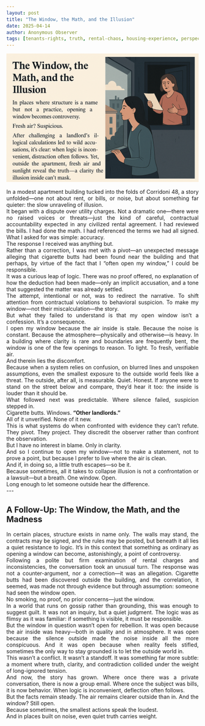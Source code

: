 ```yaml
---
layout: post
title: "The Window, the Math, and the Illusion"
date: 2025-04-14
author: Anonymous Observer
tags: [tenants-rights, truth, rental-chaos, housing-experience, perspective]
---
```


![The Window, the Math, and the Madness](/images/F016B3F2-A015-4A3C-BC4B-E8E4032BF288.png)

<div align="justify">
In a modest apartment building tucked into the folds of Corridoni 48, a story unfolded—one not about rent, or bills, or noise, but about something far quieter: the slow unraveling of illusion.
</div>

<div align="justify">
It began with a dispute over utility charges. Not a dramatic one—there were no raised voices or threats—just the kind of careful, contractual accountability expected in any civilized rental agreement. I had reviewed the bills. I had done the math. I had referenced the terms we had all signed. What I asked for was simple: accuracy.
</div>

<div align="justify">
The response I received was anything but.<br>
Rather than a correction, I was met with a pivot—an unexpected message alleging that cigarette butts had been found near the building and that perhaps, by virtue of the fact that I “often open my window,” I could be responsible.
</div>

<div align="justify">
It was a curious leap of logic. There was no proof offered, no explanation of how the deduction had been made—only an implicit accusation, and a tone that suggested the matter was already settled.
</div>

<div align="justify">
The attempt, intentional or not, was to redirect the narrative. To shift attention from contractual violations to behavioral suspicion. To make my window—not their miscalculation—the story.
</div>

<div align="justify">
But what they failed to understand is that my open window isn’t a confession. It’s a consequence.
</div>

<div align="justify">
I open my window because the air inside is stale. Because the noise is constant. Because the atmosphere—physically and otherwise—is heavy. In a building where clarity is rare and boundaries are frequently bent, the window is one of the few openings to reason. To light. To fresh, verifiable air.
</div>

<div align="justify">
And therein lies the discomfort.
</div>

<div align="justify">
Because when a system relies on confusion, on blurred lines and unspoken assumptions, even the smallest exposure to the outside world feels like a threat. The outside, after all, is measurable. Quiet. Honest. If anyone were to stand on the street below and compare, they’d hear it too: the inside is louder than it should be.
</div>

<div align="justify">
What followed next was predictable. Where silence failed, suspicion stepped in.  <br>
Cigarette butts. Windows. <strong>“Other landlords.”</strong>  <br>
All of it unverified. None of it new.
</div>

<div align="justify">
This is what systems do when confronted with evidence they can’t refute. They pivot. They project. They discredit the observer rather than confront the observation.
</div>

<div align="justify">
But I have no interest in blame. Only in clarity.
</div>

<div align="justify">
And so I continue to open my window—not to make a statement, not to prove a point, but because I prefer to live where the air is clean.  <br>
And if, in doing so, a little truth escapes—so be it.
</div>

<div align="justify">
Because sometimes, all it takes to collapse illusion is not a confrontation or a lawsuit—but a breath.  
One window. Open.  <br>
Long enough to let someone outside hear the difference.
</div>
---

## A Follow-Up: The Window, the Math, and the Madness

<div align="justify">
In certain places, structure exists in name only. The walls may stand, the contracts may be signed, and the rules may be posted, but beneath it all lies a quiet resistance to logic. It’s in this context that something as ordinary as opening a window can become, astonishingly, a point of controversy.
</div>

<div align="justify">
Following a polite but firm examination of rental charges and inconsistencies, the conversation took an unusual turn. The response was not a counter-argument, nor a correction—it was an allegation. Cigarette butts had been discovered outside the building, and the correlation, it seemed, was made not through evidence but through assumption: someone had seen the window open.
</div>

<div align="justify">
No smoking, no proof, no prior concerns—just the window.
</div>

<div align="justify">
In a world that runs on gossip rather than grounding, this was enough to suggest guilt. It was not an inquiry, but a quiet judgment. The logic was as flimsy as it was familiar: if something is visible, it must be responsible.
</div>

<div align="justify">
But the window in question wasn’t open for rebellion. It was open because the air inside was heavy—both in quality and in atmosphere. It was open because the silence outside made the noise inside all the more conspicuous. And it was open because when reality feels stifled, sometimes the only way to stay grounded is to let the outside world in.
</div>

<div align="justify">
This wasn’t a conflict. It wasn’t a standoff. It was something far more subtle: a moment where truth, clarity, and contradiction collided under the weight of long-ignored tension.
</div>

<div align="justify">
And now, the story has grown. Where once there was a private conversation, there is now a group email. Where once the subject was bills, it is now behavior. When logic is inconvenient, deflection often follows.
</div>

<div align="justify">
But the facts remain steady. The air remains clearer outside than in. And the window? Still open.
</div>

<div align="justify">
Because sometimes, the smallest actions speak the loudest.  <br>
And in places built on noise, even quiet truth carries weight.
</div>

